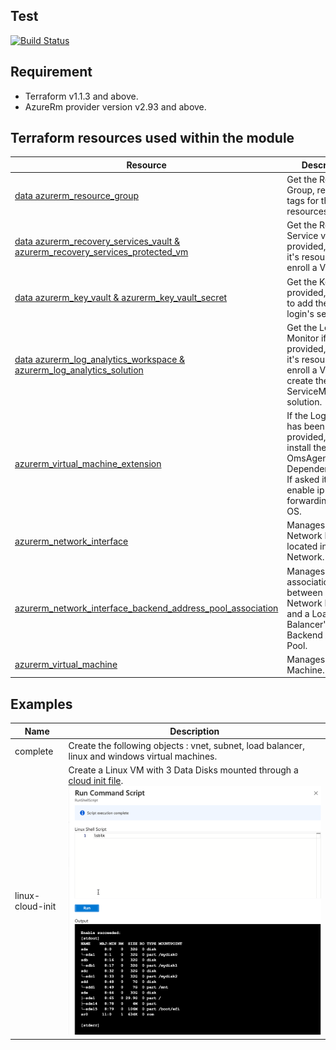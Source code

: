 Test
-----
[![Build Status](https://dev.azure.com/jamesdld23/vpc_lab/_apis/build/status/JamesDLD.terraform-azurerm-Az-Vm?branchName=master)](https://dev.azure.com/jamesdld23/vpc_lab/_build/latest?definitionId=15&branchName=master)

Requirement
-----
- Terraform v1.1.3 and above. 
- AzureRm provider version v2.93 and above.

Terraform resources used within the module
-----
| Resource | Description |
|------|-------------|
| [data azurerm_resource_group](https://www.terraform.io/docs/providers/azurerm/d/resource_group.html) | Get the Resource Group, re use it's tags for the sub resources. |
| [data azurerm_recovery_services_vault & azurerm_recovery_services_protected_vm](https://www.terraform.io/docs/providers/azurerm/d/recovery_services_vault.html) | Get the Recovery Service vault if provided, re use it's resource id to enroll a VM. |
| [data azurerm_key_vault & azurerm_key_vault_secret](https://www.terraform.io/docs/providers/azurerm/d/key_vault.html) | Get the Key vault if provided, re use it to add the VM login's secrets. |
| [data azurerm_log_analytics_workspace & azurerm_log_analytics_solution](https://www.terraform.io/docs/providers/azurerm/d/log_analytics_workspace.html) | Get the Log Monitor if provided, re use it's resource id to enroll a VM and create the ServiceMap solution. |
| [azurerm_virtual_machine_extension](https://www.terraform.io/docs/providers/azurerm/r/virtual_machine_extension.html) | If the Log Monitor has been provided, will install the OmsAgent and the DependencyAgent. If asked it will enable ip forwarding on the OS. |
| [azurerm_network_interface](https://www.terraform.io/docs/providers/azurerm/r/network_interface.html) | Manages a Network Interface located in a Virtual Network. |
| [azurerm_network_interface_backend_address_pool_association](https://www.terraform.io/docs/providers/azurerm/r/network_interface_backend_address_pool_association.html) | Manages the association between a Network Interface and a Load Balancer's Backend Address Pool. |
| [azurerm_virtual_machine](https://www.terraform.io/docs/providers/azurerm/r/virtual_machine.html) | Manages a Virtual Machine. |


Examples
-----
| Name | Description |
|------|-------------|
| complete | Create the following objects : vnet, subnet, load balancer, linux and windows virtual machines. |
| linux-cloud-init | Create a Linux VM with 3 Data Disks mounted through a [cloud init file](https://cloudinit.readthedocs.io/en/latest/topics/examples.html). ![mounted_disk](https://raw.githubusercontent.com/JamesDLD/terraform-azurerm-Az-Vm/master/images/mounted_disk.png) |